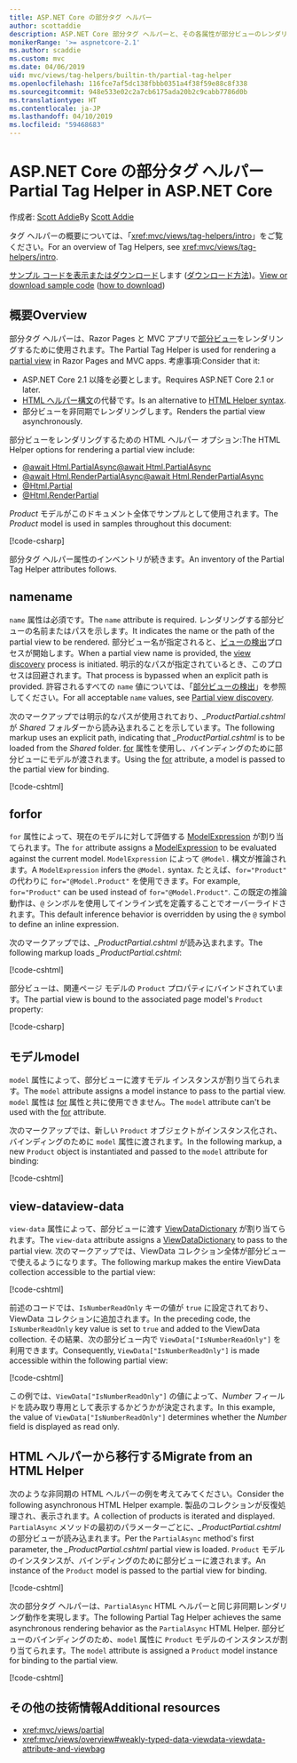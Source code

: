 ```yaml
---
title: ASP.NET Core の部分タグ ヘルパー
author: scottaddie
description: ASP.NET Core 部分タグ ヘルパーと、その各属性が部分ビューのレンダリングにおいて果たす役割について説明します。
monikerRange: '>= aspnetcore-2.1'
ms.author: scaddie
ms.custom: mvc
ms.date: 04/06/2019
uid: mvc/views/tag-helpers/builtin-th/partial-tag-helper
ms.openlocfilehash: 116fce7af5dc138fbbb0351a4f38f59e88c8f338
ms.sourcegitcommit: 948e533e02c2a7cb6175ada20b2c9cabb7786d0b
ms.translationtype: HT
ms.contentlocale: ja-JP
ms.lasthandoff: 04/10/2019
ms.locfileid: "59468683"
---
```

# <a name="partial-tag-helper-in-aspnet-core"></a><span data-ttu-id="233b4-103">ASP.NET Core の部分タグ ヘルパー</span><span class="sxs-lookup"><span data-stu-id="233b4-103">Partial Tag Helper in ASP.NET Core</span></span>

<span data-ttu-id="233b4-104">作成者: [Scott Addie](https://github.com/scottaddie)</span><span class="sxs-lookup"><span data-stu-id="233b4-104">By [Scott Addie](https://github.com/scottaddie)</span></span>

<span data-ttu-id="233b4-105">タグ ヘルパーの概要については、「<xref:mvc/views/tag-helpers/intro>」をご覧ください。</span><span class="sxs-lookup"><span data-stu-id="233b4-105">For an overview of Tag Helpers, see <xref:mvc/views/tag-helpers/intro>.</span></span>

<span data-ttu-id="233b4-106">[サンプル コードを表示またはダウンロード](https://github.com/aspnet/Docs/tree/master/aspnetcore/mvc/views/tag-helpers/built-in/samples)します ([ダウンロード方法](xref:index#how-to-download-a-sample))。</span><span class="sxs-lookup"><span data-stu-id="233b4-106">[View or download sample code](https://github.com/aspnet/Docs/tree/master/aspnetcore/mvc/views/tag-helpers/built-in/samples) ([how to download](xref:index#how-to-download-a-sample))</span></span>

## <a name="overview"></a><span data-ttu-id="233b4-107">概要</span><span class="sxs-lookup"><span data-stu-id="233b4-107">Overview</span></span>

<span data-ttu-id="233b4-108">部分タグ ヘルパーは、Razor Pages と MVC アプリで[部分ビュー](xref:mvc/views/partial)をレンダリングするために使用されます。</span><span class="sxs-lookup"><span data-stu-id="233b4-108">The Partial Tag Helper is used for rendering a [partial view](xref:mvc/views/partial) in Razor Pages and MVC apps.</span></span> <span data-ttu-id="233b4-109">考慮事項:</span><span class="sxs-lookup"><span data-stu-id="233b4-109">Consider that it:</span></span>

* <span data-ttu-id="233b4-110">ASP.NET Core 2.1 以降を必要とします。</span><span class="sxs-lookup"><span data-stu-id="233b4-110">Requires ASP.NET Core 2.1 or later.</span></span>
* <span data-ttu-id="233b4-111">[HTML ヘルパー構文](xref:mvc/views/partial#reference-a-partial-view)の代替です。</span><span class="sxs-lookup"><span data-stu-id="233b4-111">Is an alternative to [HTML Helper syntax](xref:mvc/views/partial#reference-a-partial-view).</span></span>
* <span data-ttu-id="233b4-112">部分ビューを非同期でレンダリングします。</span><span class="sxs-lookup"><span data-stu-id="233b4-112">Renders the partial view asynchronously.</span></span>

<span data-ttu-id="233b4-113">部分ビューをレンダリングするための HTML ヘルパー オプション:</span><span class="sxs-lookup"><span data-stu-id="233b4-113">The HTML Helper options for rendering a partial view include:</span></span>

* [<span data-ttu-id="233b4-114">@await Html.PartialAsync</span><span class="sxs-lookup"><span data-stu-id="233b4-114">@await Html.PartialAsync</span></span>](/dotnet/api/microsoft.aspnetcore.mvc.rendering.htmlhelperpartialextensions.partialasync)
* [<span data-ttu-id="233b4-115">@await Html.RenderPartialAsync</span><span class="sxs-lookup"><span data-stu-id="233b4-115">@await Html.RenderPartialAsync</span></span>](/dotnet/api/microsoft.aspnetcore.mvc.rendering.htmlhelperpartialextensions.renderpartialasync)
* [@Html.Partial](/dotnet/api/microsoft.aspnetcore.mvc.rendering.htmlhelperpartialextensions.partial)
* [@Html.RenderPartial](/dotnet/api/microsoft.aspnetcore.mvc.rendering.htmlhelperpartialextensions.renderpartial)

<span data-ttu-id="233b4-116">*Product* モデルがこのドキュメント全体でサンプルとして使用されます。</span><span class="sxs-lookup"><span data-stu-id="233b4-116">The *Product* model is used in samples throughout this document:</span></span>

[!code-csharp[](samples/TagHelpersBuiltIn/Models/Product.cs)]

<span data-ttu-id="233b4-117">部分タグ ヘルパー属性のインベントリが続きます。</span><span class="sxs-lookup"><span data-stu-id="233b4-117">An inventory of the Partial Tag Helper attributes follows.</span></span>

## <a name="name"></a><span data-ttu-id="233b4-118">name</span><span class="sxs-lookup"><span data-stu-id="233b4-118">name</span></span>

<span data-ttu-id="233b4-119">`name` 属性は必須です。</span><span class="sxs-lookup"><span data-stu-id="233b4-119">The `name` attribute is required.</span></span> <span data-ttu-id="233b4-120">レンダリングする部分ビューの名前またはパスを示します。</span><span class="sxs-lookup"><span data-stu-id="233b4-120">It indicates the name or the path of the partial view to be rendered.</span></span> <span data-ttu-id="233b4-121">部分ビュー名が指定されると、[ビューの検出](xref:mvc/views/overview#view-discovery)プロセスが開始します。</span><span class="sxs-lookup"><span data-stu-id="233b4-121">When a partial view name is provided, the [view discovery](xref:mvc/views/overview#view-discovery) process is initiated.</span></span> <span data-ttu-id="233b4-122">明示的なパスが指定されているとき、このプロセスは回避されます。</span><span class="sxs-lookup"><span data-stu-id="233b4-122">That process is bypassed when an explicit path is provided.</span></span> <span data-ttu-id="233b4-123">許容されるすべての `name` 値については、「[部分ビューの検出](xref:mvc/views/partial#partial-view-discovery)」を参照してください。</span><span class="sxs-lookup"><span data-stu-id="233b4-123">For all acceptable `name` values, see [Partial view discovery](xref:mvc/views/partial#partial-view-discovery).</span></span>

<span data-ttu-id="233b4-124">次のマークアップでは明示的なパスが使用されており、*_ProductPartial.cshtml* が *Shared* フォルダーから読み込まれることを示しています。</span><span class="sxs-lookup"><span data-stu-id="233b4-124">The following markup uses an explicit path, indicating that *_ProductPartial.cshtml* is to be loaded from the *Shared* folder.</span></span> <span data-ttu-id="233b4-125">[for](#for) 属性を使用し、バインディングのために部分ビューにモデルが渡されます。</span><span class="sxs-lookup"><span data-stu-id="233b4-125">Using the [for](#for) attribute, a model is passed to the partial view for binding.</span></span>

[!code-cshtml[](samples/TagHelpersBuiltIn/Pages/Product.cshtml?name=snippet_Name)]

## <a name="for"></a><span data-ttu-id="233b4-126">for</span><span class="sxs-lookup"><span data-stu-id="233b4-126">for</span></span>

<span data-ttu-id="233b4-127">`for` 属性によって、現在のモデルに対して評価する [ModelExpression](/dotnet/api/microsoft.aspnetcore.mvc.viewfeatures.modelexpression) が割り当てられます。</span><span class="sxs-lookup"><span data-stu-id="233b4-127">The `for` attribute assigns a [ModelExpression](/dotnet/api/microsoft.aspnetcore.mvc.viewfeatures.modelexpression) to be evaluated against the current model.</span></span> <span data-ttu-id="233b4-128">`ModelExpression` によって `@Model.` 構文が推論されます。</span><span class="sxs-lookup"><span data-stu-id="233b4-128">A `ModelExpression` infers the `@Model.` syntax.</span></span> <span data-ttu-id="233b4-129">たとえば、`for="Product"` の代わりに `for="@Model.Product"` を使用できます。</span><span class="sxs-lookup"><span data-stu-id="233b4-129">For example, `for="Product"` can be used instead of `for="@Model.Product"`.</span></span> <span data-ttu-id="233b4-130">この既定の推論動作は、`@` シンボルを使用してインライン式を定義することでオーバーライドされます。</span><span class="sxs-lookup"><span data-stu-id="233b4-130">This default inference behavior is overridden by using the `@` symbol to define an inline expression.</span></span>

<span data-ttu-id="233b4-131">次のマークアップでは、*_ProductPartial.cshtml* が読み込まれます。</span><span class="sxs-lookup"><span data-stu-id="233b4-131">The following markup loads *_ProductPartial.cshtml*:</span></span>

[!code-cshtml[](samples/TagHelpersBuiltIn/Pages/Product.cshtml?name=snippet_For)]

<span data-ttu-id="233b4-132">部分ビューは、関連ページ モデルの `Product` プロパティにバインドされています。</span><span class="sxs-lookup"><span data-stu-id="233b4-132">The partial view is bound to the associated page model's `Product` property:</span></span>

[!code-csharp[](samples/TagHelpersBuiltIn/Pages/Product.cshtml.cs?highlight=8)]

## <a name="model"></a><span data-ttu-id="233b4-133">モデル</span><span class="sxs-lookup"><span data-stu-id="233b4-133">model</span></span>

<span data-ttu-id="233b4-134">`model` 属性によって、部分ビューに渡すモデル インスタンスが割り当てられます。</span><span class="sxs-lookup"><span data-stu-id="233b4-134">The `model` attribute assigns a model instance to pass to the partial view.</span></span> <span data-ttu-id="233b4-135">`model` 属性は [for](#for) 属性と共に使用できません。</span><span class="sxs-lookup"><span data-stu-id="233b4-135">The `model` attribute can't be used with the [for](#for) attribute.</span></span>

<span data-ttu-id="233b4-136">次のマークアップでは、新しい `Product` オブジェクトがインスタンス化され、バインディングのために `model` 属性に渡されます。</span><span class="sxs-lookup"><span data-stu-id="233b4-136">In the following markup, a new `Product` object is instantiated and passed to the `model` attribute for binding:</span></span>

[!code-cshtml[](samples/TagHelpersBuiltIn/Pages/Product.cshtml?name=snippet_Model)]

## <a name="view-data"></a><span data-ttu-id="233b4-137">view-data</span><span class="sxs-lookup"><span data-stu-id="233b4-137">view-data</span></span>

<span data-ttu-id="233b4-138">`view-data` 属性によって、部分ビューに渡す [ViewDataDictionary](/dotnet/api/microsoft.aspnetcore.mvc.viewfeatures.viewdatadictionary) が割り当てられます。</span><span class="sxs-lookup"><span data-stu-id="233b4-138">The `view-data` attribute assigns a [ViewDataDictionary](/dotnet/api/microsoft.aspnetcore.mvc.viewfeatures.viewdatadictionary) to pass to the partial view.</span></span> <span data-ttu-id="233b4-139">次のマークアップでは、ViewData コレクション全体が部分ビューで使えるようになります。</span><span class="sxs-lookup"><span data-stu-id="233b4-139">The following markup makes the entire ViewData collection accessible to the partial view:</span></span>

[!code-cshtml[](samples/TagHelpersBuiltIn/Pages/Product.cshtml?name=snippet_ViewData&highlight=5-)]

<span data-ttu-id="233b4-140">前述のコードでは、`IsNumberReadOnly` キーの値が `true` に設定されており、ViewData コレクションに追加されます。</span><span class="sxs-lookup"><span data-stu-id="233b4-140">In the preceding code, the `IsNumberReadOnly` key value is set to `true` and added to the ViewData collection.</span></span> <span data-ttu-id="233b4-141">その結果、次の部分ビュー内で `ViewData["IsNumberReadOnly"]` を利用できます。</span><span class="sxs-lookup"><span data-stu-id="233b4-141">Consequently, `ViewData["IsNumberReadOnly"]` is made accessible within the following partial view:</span></span>

[!code-cshtml[](samples/TagHelpersBuiltIn/Pages/Shared/_ProductViewDataPartial.cshtml?highlight=5)]

<span data-ttu-id="233b4-142">この例では、`ViewData["IsNumberReadOnly"]` の値によって、*Number* フィールドを読み取り専用として表示するかどうかが決定されます。</span><span class="sxs-lookup"><span data-stu-id="233b4-142">In this example, the value of `ViewData["IsNumberReadOnly"]` determines whether the *Number* field is displayed as read only.</span></span>

## <a name="migrate-from-an-html-helper"></a><span data-ttu-id="233b4-143">HTML ヘルパーから移行する</span><span class="sxs-lookup"><span data-stu-id="233b4-143">Migrate from an HTML Helper</span></span>

<span data-ttu-id="233b4-144">次のような非同期の HTML ヘルパーの例を考えてみてください。</span><span class="sxs-lookup"><span data-stu-id="233b4-144">Consider the following asynchronous HTML Helper example.</span></span> <span data-ttu-id="233b4-145">製品のコレクションが反復処理され、表示されます。</span><span class="sxs-lookup"><span data-stu-id="233b4-145">A collection of products is iterated and displayed.</span></span> <span data-ttu-id="233b4-146">`PartialAsync` メソッドの最初のパラメーターごとに、*_ProductPartial.cshtml* の部分ビューが読み込まれます。</span><span class="sxs-lookup"><span data-stu-id="233b4-146">Per the `PartialAsync` method's first parameter, the *_ProductPartial.cshtml* partial view is loaded.</span></span> <span data-ttu-id="233b4-147">`Product` モデルのインスタンスが、バインディングのために部分ビューに渡されます。</span><span class="sxs-lookup"><span data-stu-id="233b4-147">An instance of the `Product` model is passed to the partial view for binding.</span></span>

[!code-cshtml[](samples/TagHelpersBuiltIn/Pages/Products.cshtml?name=snippet_HtmlHelper&highlight=3)]

<span data-ttu-id="233b4-148">次の部分タグ ヘルパーは、`PartialAsync` HTML ヘルパーと同じ非同期レンダリング動作を実現します。</span><span class="sxs-lookup"><span data-stu-id="233b4-148">The following Partial Tag Helper achieves the same asynchronous rendering behavior as the `PartialAsync` HTML Helper.</span></span> <span data-ttu-id="233b4-149">部分ビューのバインディングのため、`model` 属性に `Product` モデルのインスタンスが割り当てられます。</span><span class="sxs-lookup"><span data-stu-id="233b4-149">The `model` attribute is assigned a `Product` model instance for binding to the partial view.</span></span>

[!code-cshtml[](samples/TagHelpersBuiltIn/Pages/Products.cshtml?name=snippet_TagHelper&highlight=3)]

## <a name="additional-resources"></a><span data-ttu-id="233b4-150">その他の技術情報</span><span class="sxs-lookup"><span data-stu-id="233b4-150">Additional resources</span></span>

* <xref:mvc/views/partial>
* <xref:mvc/views/overview#weakly-typed-data-viewdata-viewdata-attribute-and-viewbag>
